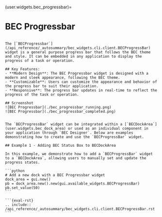 (user.widgets.bec_progressbar)=
# BEC Progressbar

```{tab} Overview

The [`BECProgressbar`](/api_reference/_autosummary/bec_widgets.cli.client.BECProgressBar) widget is a general purpose progress bar that follows the BEC theme and style. It can be embedded in any application to display the progress of a task or operation. 

## Key Features:
- **Modern Design**: The BEC Progressbar widget is designed with a modern and sleek appearance, following the BEC theme.
- **Customizable**: Users can customize the appearance and behavior of the progress bar to suit their application.
- **Responsive**: The progress bar updates in real-time to reflect the progress of the task or operation.

## Screenshot
![BEC Progressbar](./bec_progressbar_running.png)
![BEC Progressbar](./bec_progressbar_completed.png)

```

````{tab} Examples

The `BECProgressBar` widget can be integrated within a [`BECDockArea`](user.widgets.bec_dock_area) or used as an individual component in your application through `BEC Designer`. Below are examples demonstrating how to create and use the `BECProgressBar` widget.

## Example 1 - Adding BEC Status Box to BECDockArea

In this example, we demonstrate how to add a `BECProgressBar` widget to a `BECDockArea`, allowing users to manually set and update the progress states.

```python
# Add a new dock with a BEC Progressbar widget
dock_area = gui.new()
pb = dock_area.new().new(gui.available_widgets.BECProgressBar)
pb.set_value(50)
```

````

````{tab} API
```{eval-rst} 
.. include:: /api_reference/_autosummary/bec_widgets.cli.client.BECProgressBar.rst
```
````
